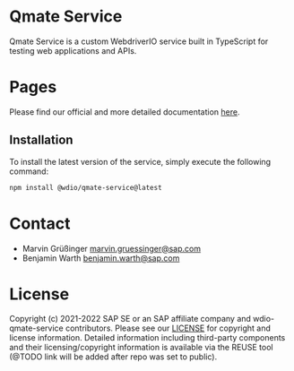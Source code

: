 # Qmate Service
Qmate Service is a custom WebdriverIO service built in TypeScript for testing web applications and APIs.

# Pages
Please find our official and more detailed documentation [here](https://sap.github.io/wdio-qmate-service).

## Installation
To install the latest version of the service, simply execute the following command:
```bash
npm install @wdio/qmate-service@latest
```

# Contact
- Marvin Grüßinger <marvin.gruessinger@sap.com>
- Benjamin Warth <benjamin.warth@sap.com>

# License
Copyright (c) 2021-2022 SAP SE or an SAP affiliate company and wdio-qmate-service contributors. Please see our [LICENSE](./LICENSES/Apache-2.0.txt) for copyright and license information. Detailed information including third-party components and their licensing/copyright information is available via the REUSE tool (@TODO link will be added after repo was set to public).
